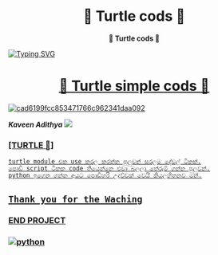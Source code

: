 <h1 align="center"><b> 🐢 Turtle cods 🐢 </b></h1>

<p align="center"><b> 🐢 Turtle cods 🐢 </b></h1>

<a href="https://github.com/vihanga20/turtle"><img src="https://readme-typing-svg.demolab.com?font=Fira+Code&size=37&duration=3000&pause=2000&color=ABF700&center=true&vCenter=true&width=435&lines=TRY+THIS+CODES" alt="Typing SVG" /></a>

<a href="https://github.com/search?q=extension%3Amd+%22https+readme+typing+svg%22&type=Code" alt="Contact" title="Repo users">
    
<h1 align="center"><b> 🐢 Turtle simple cods 🐢 </b></h1>
<a href="https://Wa.me/+94702256963">
    <img src="https://em-content.zobj.net/source/skype/289/turtle_1f422.png" alt="cad6199fcc853471766c962341daa092" border="0"></a>
    
 ***Kaveen Adithya***
<a href="https://Wa.me/+94728858672">
    <img src="https://img.shields.io/badge/Contact-Owner-green?style=plastic&logo=appveyor">
        
### [TURTLE 🐢]
```
turtle module එක use කරල කරන්න පුලුවන් සරලම දේවල් ටිකක්.
පොඩි script ටිකක code තියෙන්නෙ එවා බලලා තේරුම් ගන්න පුලුවන්.
python ඉගෙන ගන්න අයට පොඩිහරි උදව්වක් වෙයි කියලහිතනව මන්.
```

<p align="center">

## `Thank you for the Waching`

### END PROJECT 
### <a href="https://www.python.org/"><img src="https://download850.mediafire.com/apgafl8rznugh__hvVSVfdIipdPGg-BWEYSSY6E7yl68JmP-9etAoaM02i1Oqtv4NIQCsxGgARpDw4oQ4l8wuDk6QzsCZw/jxxuajr2jujswqb/4375050_logo_python_icon+%282%29.png" alt="python" border="0"></a>
